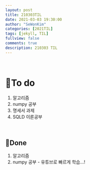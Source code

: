 ```yaml
---
layout: post
title: 210303TIL 
date: 2021-03-03 19:30:00
author: "SeWonKim"
categories: [2021TIL]
tags: [jekyll, TIL]
fullview: false
comments: true
description: 210303 TIL
---
```


&nbsp;
&nbsp;

# 🌱To do

1. 알고리즘 
2. numpy 공부
3. 명세서 과제
4. SQLD 이론공부
   
&nbsp;
&nbsp;

## 🌳Done

1. 알고리즘 
2. numpy 공부 - 유튜브로 빠르게 학습...!


&nbsp;
&nbsp;
